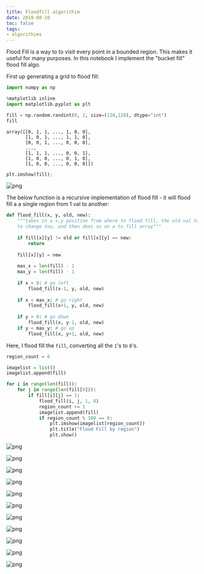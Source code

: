 ```yaml
---
title: Floodfill algorithim
date: 2018-08-10
toc: false
tags: 
- algorithims
---
```


Flood Fill is a way to to visit every point in a bounded region. This makes it useful for many purposes. In this notebook I implement the "bucket fill" flood fill algo.

First up generating a grid to flood fill:


```python
import numpy as np

%matplotlib inline
import matplotlib.pyplot as plt

fill = np.random.randint(0, 2, size=(128,128), dtype="int")
fill
```




    array([[0, 1, 1, ..., 1, 0, 0],
           [1, 0, 1, ..., 1, 1, 0],
           [0, 0, 1, ..., 0, 0, 0],
           ..., 
           [1, 1, 1, ..., 0, 0, 1],
           [1, 0, 0, ..., 0, 1, 0],
           [1, 0, 0, ..., 0, 0, 0]])




```python
plt.imshow(fill);
```


    
![png](flood_fill_files/flood_fill_3_0.png)
    


The below function is a recursive implementation of flood fill - it will flood fill a a single region from 1 val to another:


```python
def flood_fill(x, y, old, new):
    """takes in a x,y position from where to flood fill, the old val to change from and the new val
    to change too, and then does so on a to_fill array"""
    
    if fill[x][y] != old or fill[x][y] == new:
        return
    
    fill[x][y] = new
    
    max_x = len(fill) - 1
    max_y = len(fill) - 1
    
    if x > 0: # go left
        flood_fill(x-1, y, old, new)
    
    if x < max_x: # go right
        flood_fill(x+1, y, old, new)
        
    if y > 0: # go down
        flood_fill(x, y-1, old, new)
    if y < max_y: # go up
        flood_fill(x, y+1, old, new)
```

Here, I flood fill the `fill`, converting all the `1`'s to `8`'s.


```python
region_count = 0

imagelist = list()
imagelist.append(fill)

for i in range(len(fill)):
    for j in range(len(fill[0])):
        if fill[i][j] == 1:
            flood_fill(i, j, 1, 8)
            region_count += 1
            imagelist.append(fill)
            if region_count % 100 == 0:
                plt.imshow(imagelist[region_count])
                plt.title("Flood Fill by region")
                plt.show()
```


    
![png](flood_fill_files/flood_fill_7_0.png)
    



    
![png](flood_fill_files/flood_fill_7_1.png)
    



    
![png](flood_fill_files/flood_fill_7_2.png)
    



    
![png](flood_fill_files/flood_fill_7_3.png)
    



    
![png](flood_fill_files/flood_fill_7_4.png)
    



    
![png](flood_fill_files/flood_fill_7_5.png)
    



    
![png](flood_fill_files/flood_fill_7_6.png)
    



    
![png](flood_fill_files/flood_fill_7_7.png)
    



    
![png](flood_fill_files/flood_fill_7_8.png)
    



    
![png](flood_fill_files/flood_fill_7_9.png)
    



    
![png](flood_fill_files/flood_fill_7_10.png)
    

